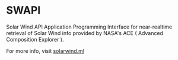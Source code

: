 # SWAPI
Solar Wind API
Application Programming Interface for near-realtime retrieval of Solar Wind info provided by NASA's ACE ( Advanced Composition Explorer ).

For more info, visit <a href="http://www.solarwind.ml">solarwind.ml</a>
